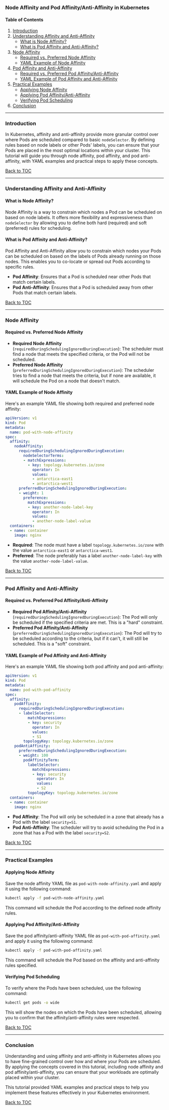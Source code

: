 ### Node Affinity and Pod Affinity/Anti-Affinity in Kubernetes

#### Table of Contents

1. [Introduction](#introduction)
2. [Understanding Affinity and Anti-Affinity](#understanding-affinity-and-anti-affinity)
   - [What is Node Affinity?](#what-is-node-affinity)
   - [What is Pod Affinity and Anti-Affinity?](#what-is-pod-affinity-and-anti-affinity)
3. [Node Affinity](#node-affinity)
   - [Required vs. Preferred Node Affinity](#required-vs-preferred-node-affinity)
   - [YAML Example of Node Affinity](#yaml-example-of-node-affinity)
4. [Pod Affinity and Anti-Affinity](#pod-affinity-and-anti-affinity)
   - [Required vs. Preferred Pod Affinity/Anti-Affinity](#required-vs-preferred-pod-affinityanti-affinity)
   - [YAML Example of Pod Affinity and Anti-Affinity](#yaml-example-of-pod-affinity-and-anti-affinity)
5. [Practical Examples](#practical-examples)
   - [Applying Node Affinity](#applying-node-affinity)
   - [Applying Pod Affinity/Anti-Affinity](#applying-pod-affinityanti-affinity)
   - [Verifying Pod Scheduling](#verifying-pod-scheduling)
6. [Conclusion](#conclusion)

---

### Introduction

In Kubernetes, affinity and anti-affinity provide more granular control over where Pods are scheduled compared to basic `nodeSelector`. By defining rules based on node labels or other Pods' labels, you can ensure that your Pods are placed in the most optimal locations within your cluster. This tutorial will guide you through node affinity, pod affinity, and pod anti-affinity, with YAML examples and practical steps to apply these concepts.

[Back to TOC](#table-of-contents)

---

### Understanding Affinity and Anti-Affinity

#### What is Node Affinity?

Node Affinity is a way to constrain which nodes a Pod can be scheduled on based on node labels. It offers more flexibility and expressiveness than `nodeSelector` by allowing you to define both hard (required) and soft (preferred) rules for scheduling.

#### What is Pod Affinity and Anti-Affinity?

Pod Affinity and Anti-Affinity allow you to constrain which nodes your Pods can be scheduled on based on the labels of Pods already running on those nodes. This enables you to co-locate or spread out Pods according to specific rules.

- **Pod Affinity**: Ensures that a Pod is scheduled near other Pods that match certain labels.
- **Pod Anti-Affinity**: Ensures that a Pod is scheduled away from other Pods that match certain labels.

[Back to TOC](#table-of-contents)

---

### Node Affinity

#### Required vs. Preferred Node Affinity

- **Required Node Affinity** (`requiredDuringSchedulingIgnoredDuringExecution`): The scheduler must find a node that meets the specified criteria, or the Pod will not be scheduled.
- **Preferred Node Affinity** (`preferredDuringSchedulingIgnoredDuringExecution`): The scheduler tries to find a node that meets the criteria, but if none are available, it will schedule the Pod on a node that doesn't match.

#### YAML Example of Node Affinity

Here's an example YAML file showing both required and preferred node affinity:

```yaml
apiVersion: v1
kind: Pod
metadata:
  name: pod-with-node-affinity
spec:
  affinity:
    nodeAffinity:
      requiredDuringSchedulingIgnoredDuringExecution:
        nodeSelectorTerms:
        - matchExpressions:
          - key: topology.kubernetes.io/zone
            operator: In
            values:
            - antarctica-east1
            - antarctica-west1
      preferredDuringSchedulingIgnoredDuringExecution:
      - weight: 1
        preference:
          matchExpressions:
          - key: another-node-label-key
            operator: In
            values:
            - another-node-label-value
  containers:
  - name: container
    image: nginx
```

- **Required**: The node must have a label `topology.kubernetes.io/zone` with the value `antarctica-east1` or `antarctica-west1`.
- **Preferred**: The node preferably has a label `another-node-label-key` with the value `another-node-label-value`.

[Back to TOC](#table-of-contents)

---

### Pod Affinity and Anti-Affinity

#### Required vs. Preferred Pod Affinity/Anti-Affinity

- **Required Pod Affinity/Anti-Affinity** (`requiredDuringSchedulingIgnoredDuringExecution`): The Pod will only be scheduled if the specified criteria are met. This is a "hard" constraint.
- **Preferred Pod Affinity/Anti-Affinity** (`preferredDuringSchedulingIgnoredDuringExecution`): The Pod will try to be scheduled according to the criteria, but if it can't, it will still be scheduled. This is a "soft" constraint.

#### YAML Example of Pod Affinity and Anti-Affinity

Here's an example YAML file showing both pod affinity and pod anti-affinity:

```yaml
apiVersion: v1
kind: Pod
metadata:
  name: pod-with-pod-affinity
spec:
  affinity:
    podAffinity:
      requiredDuringSchedulingIgnoredDuringExecution:
      - labelSelector:
          matchExpressions:
          - key: security
            operator: In
            values:
            - S1
        topologyKey: topology.kubernetes.io/zone
    podAntiAffinity:
      preferredDuringSchedulingIgnoredDuringExecution:
      - weight: 100
        podAffinityTerm:
          labelSelector:
            matchExpressions:
            - key: security
              operator: In
              values:
              - S2
          topologyKey: topology.kubernetes.io/zone
  containers:
  - name: container
    image: nginx
```

- **Pod Affinity**: The Pod will only be scheduled in a zone that already has a Pod with the label `security=S1`.
- **Pod Anti-Affinity**: The scheduler will try to avoid scheduling the Pod in a zone that has a Pod with the label `security=S2`.

[Back to TOC](#table-of-contents)

---

### Practical Examples

#### Applying Node Affinity

Save the node affinity YAML file as `pod-with-node-affinity.yaml` and apply it using the following command:

```bash
kubectl apply -f pod-with-node-affinity.yaml
```

This command will schedule the Pod according to the defined node affinity rules.

#### Applying Pod Affinity/Anti-Affinity

Save the pod affinity/anti-affinity YAML file as `pod-with-pod-affinity.yaml` and apply it using the following command:

```bash
kubectl apply -f pod-with-pod-affinity.yaml
```

This command will schedule the Pod based on the affinity and anti-affinity rules specified.

#### Verifying Pod Scheduling

To verify where the Pods have been scheduled, use the following command:

```bash
kubectl get pods -o wide
```

This will show the nodes on which the Pods have been scheduled, allowing you to confirm that the affinity/anti-affinity rules were respected.

[Back to TOC](#table-of-contents)

---

### Conclusion

Understanding and using affinity and anti-affinity in Kubernetes allows you to have fine-grained control over how and where your Pods are scheduled. By applying the concepts covered in this tutorial, including node affinity and pod affinity/anti-affinity, you can ensure that your workloads are optimally placed within your cluster.

This tutorial provided YAML examples and practical steps to help you implement these features effectively in your Kubernetes environment.

[Back to TOC](#table-of-contents)

